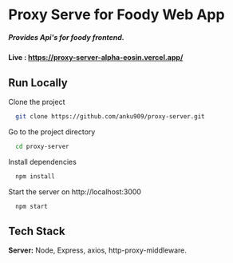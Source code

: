 
# Proxy Serve for Foody Web App

##### Provides Api's for foody frontend.
#### Live : https://proxy-server-alpha-eosin.vercel.app/

## Run Locally

Clone the project

```bash
  git clone https://github.com/anku909/proxy-server.git
```

Go to the project directory

```bash
  cd proxy-server
```

Install dependencies

```bash
  npm install
```

Start the server on http://localhost:3000

```bash
  npm start
```

## Tech Stack

**Server:** Node, Express, axios, http-proxy-middleware.


